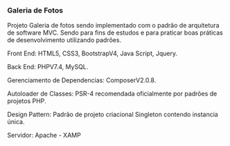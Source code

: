 <h3>Galeria de Fotos</h3>
<p>Projeto Galeria de fotos sendo implementado com o padrão de arquitetura de software MVC. Sendo para fins de estudos e para praticar boas práticas de desenvolvimento utilizando padrões.</p>
<p>Front End: HTML5, CSS3, BootstrapV4, Java Script, Jquery.</p>
<p>Back End: PHPV7.4, MySQL.</p>
<p>Gerenciamento de Dependencias: ComposerV2.0.8.</p>
<p>Autoloader de Classes: PSR-4 recomendada oficialmente por padrões de projetos PHP.</p>
<p>Design Pattern: Padrão de projeto criacional Singleton contendo instancia única.<p>
<p>Servidor: Apache - XAMP</p>

